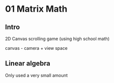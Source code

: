# 01 Matrix Math


## Intro

2D Canvas scrolling game (using high school math)

canvas - camera + view space

## Linear algebra

Only used a very small amount
